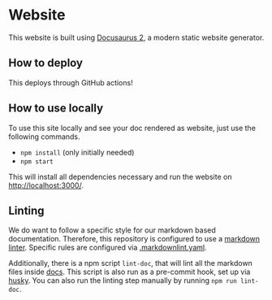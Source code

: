 # Website

This website is built using [Docusaurus 2](https://docusaurus.io/), a modern static website generator.

## How to deploy

This deploys through GitHub actions!

## How to use locally

To use this site locally and see your doc rendered as website, just use the following commands.

- `npm install` (only initially needed)
- `npm start`

This will install all dependencies necessary and run the website on [http://localhost:3000/](http://localhost:3000/).

## Linting

We do want to follow a specific style for our markdown based documentation.
Therefore, this repository is configured to use a [markdown linter](https://github.com/DavidAnson/markdownlint-cli2).
Specific rules are configured via [.markdownlint.yaml](./.markdownlint.yaml).

Additionally, there is a npm script `lint-doc`, that will lint all the markdown files inside [docs](./docs).
This script is also run as a pre-commit hook, set up via [husky](https://www.npmjs.com/package/husky).
You can also run the linting step manually by running `npm run lint-doc`.
